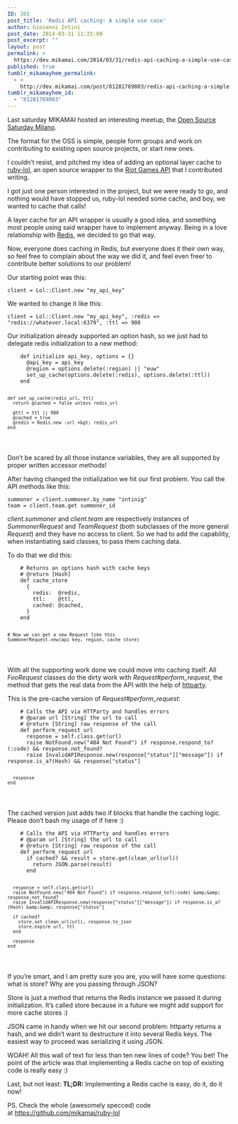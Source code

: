 ```yaml
---
ID: 265
post_title: 'Redis API caching: A simple use case'
author: Giovanni Intini
post_date: 2014-03-31 11:25:00
post_excerpt: ""
layout: post
permalink: >
  https://dev.mikamai.com/2014/03/31/redis-api-caching-a-simple-use-case/
published: true
tumblr_mikamayhem_permalink:
  - >
    http://dev.mikamai.com/post/81281769803/redis-api-caching-a-simple-use-case
tumblr_mikamayhem_id:
  - "81281769803"
---
```

<p>Last saturday MIKAMAI hosted an interesting meetup, the <a href="http://www.meetup.com/Open-Source-Saturday-Milano/events/171093972/" title="Open Source Saturday Milano" target="_blank">Open Source Saturday Milano</a>.</p>
<p>The format for the OSS is simple, people form groups and work on contributing to existing open source projects, or start new ones.</p>
<p>I couldn&rsquo;t resist, and pitched my idea of adding an optional layer cache to <a href="https://github.com/mikamai/ruby-lol/" title="ruby-lol" target="_blank">ruby-lol</a>, an open source wrapper to the <a href="http://developer.riotgames.com/" target="_blank">Riot Games API</a> that I contributed writing.</p>
<p>I got just one person interested in the project, but we were ready to go, and nothing would have stopped us, ruby-lol needed some cache, and boy, we wanted to cache that calls!</p>
<p>A layer cache for an API wrapper is usually a good idea, and something most people using said wrapper have to implement anyway. Being in a love relationship with <a href="http://redis.io/" title="Redis" target="_blank">Redis</a>, we decided to go that way.</p>
<p>Now, everyone does caching in Redis, but everyone does it their own way, so feel free to complain about the way we did it, and feel even freer to contribute better solutions to our problem!</p>
<p>Our starting point was this:</p>
<pre><code>client = Lol::Client.new "my_api_key"</code></pre>
<p>We wanted to change it like this:</p>
<pre><code>client = Lol::Client.new "my_api_key", :redis =&gt; "redis://whatever.local:6379", :ttl =&gt; 900</code></pre>
<p>Our initialization already supported an option hash, so we just had to delegate redis initialization to a new method:</p>
<pre><code>    def initialize api_key, options = {}
      @api_key = api_key
      @region = options.delete(:region) || "euw"
      set_up_cache(options.delete(:redis), options.delete(:ttl))
    end

    def set_up_cache(redis_url, ttl)
      return @cached = false unless redis_url

      @ttl = ttl || 900
      @cached = true
      @redis = Redis.new :url =&gt; redis_url
    end
</code></pre>
<p>Don&rsquo;t be scared by all those instance variables, they are all supported by proper written accessor methods!</p>
<p>After having changed the initialization we hit our first problem. You call the API methods like this:</p>
<pre><code>summoner = client.summoner.by_name "intinig"
team = client.team.get summoner_id</code></pre>
<p><em>client.summoner</em> and <em>client.team</em> are respectively instances of <em>SummonerRequest</em> and <em>TeamRequest</em> (both subclasses of the more general <em>Request</em>) and they have no access to client. So we had to add the capability, when instantiating said classes, to pass them caching data.</p>
<p>To do that we did this:</p>
<pre><code>    # Returns an options hash with cache keys
    # @return [Hash]
    def cache_store
      {
        redis:  @redis,
        ttl:    @ttl,
        cached: @cached,
      }
    end
    
    # Now we can get a new Request like this
    SummonerRequest.new(api_key, region, cache_store)
</code></pre>
<p>With all the supporting work done we could move into caching itself. All <em>FooRequest</em> classes do the dirty work with <em>Request#perform_request,</em> the method that gets the real data from the API with the help of <a href="https://github.com/jnunemaker/httparty" target="_blank">httparty</a>.</p>
<p>This is the pre-cache version of <em>Request#perform_request</em>:</p>
<pre><code>    # Calls the API via HTTParty and handles errors
    # @param url [String] the url to call
    # @return [String] raw response of the call
    def perform_request url
      response = self.class.get(url)
      raise NotFound.new("404 Not Found") if response.respond_to?(:code) &amp;&amp; response.not_found?
      raise InvalidAPIResponse.new(response["status"]["message"]) if response.is_a?(Hash) &amp;&amp; response["status"]

      response
    end
</code></pre>
<p>The cached version just adds two if blocks that handle the caching logic. Please don&rsquo;t bash my usage of if here :)</p>
<pre><code>    # Calls the API via HTTParty and handles errors
    # @param url [String] the url to call
    # @return [String] raw response of the call
    def perform_request url
      if cached? &amp;&amp; result = store.get(clean_url(url))
        return JSON.parse(result)
      end

      response = self.class.get(url)
      raise NotFound.new("404 Not Found") if response.respond_to?(:code) &amp;&amp; response.not_found?
      raise InvalidAPIResponse.new(response["status"]["message"]) if response.is_a?(Hash) &amp;&amp; response["status"]

      if cached?
        store.set clean_url(url), response.to_json
        store.expire url, ttl
      end

      response
    end
</code></pre>
<p>If you&rsquo;re smart, and I am pretty sure you are, you will have some questions: what is store? Why are you passing through JSON?</p>
<p>Store is just a method that returns the Redis instance we passed it during initialization. It&rsquo;s called store because in a future we might add support for more cache stores :)</p>
<p>JSON came in handy when we hit our second problem: httparty returns a hash, and we didn&rsquo;t want to destructure it into several Redis keys. The easiest way to proceed was serializing it using JSON.</p>
<p>WOAH! All this wall of text for less than ten new lines of code? You bet! The point of the article was that implementing a Redis cache on top of existing code is really easy :)</p>
<p>Last, but not least: <strong>TL;DR:</strong> Implementing a Redis cache is easy, do it, do it now!</p>
<p>PS. Check the whole (awesomely specced) code at <a href="https://github.com/mikamai/ruby-lol">https://github.com/mikamai/ruby-lol</a></p>
